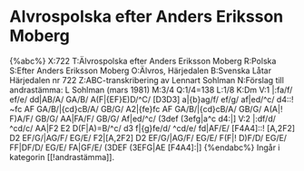 # Alvrospolska efter Anders Eriksson Moberg

{%abc%}
X:722
T:Älvrospolska efter Anders Eriksson Moberg
R:Polska
S:Efter Anders Eriksson Moberg
O:Älvros, Härjedalen
B:Svenska Låtar Härjedalen nr 722
Z:ABC-transkribering av Lennart Sohlman
N:Förslag till andrastämma: L Sohlman (mars 1981)
M:3/4
Q:1/4=138
L:1/8
K:Dm
V:1
|:fa/f/ ef/e/ dd|AB/A/ GA/B/ A(F|{EF}E)D/^C/ [D3D3] a|{b}ag/f/ ef/g/ af|ed/^c/ d4::!
~fc AF GA/B/|{cd}cB/A/ GB/G/ A2|{fe}fc AF GA/B/|{cd}cB/A/ GB/G/ A(A|!
F)A/F/ GB/G/ AA|FA/F/ GB/G/ Af|ed/^c/ (3def (3efg|a^c d4:|]
V:2
|:df/d/ ^cd/c/ AA|F2 E2 D(F|A)=B/^c/ d3 f|{g}fe/d/ ^cd/e/ fd|AF/E/ [F4A4]::!
[A,2F2] D2 EF/G/|AG/F/ EG/E/ F2|[A,2F2] D2 EF/G/|AG/F/ EG/E/ F(F|!
D)F/D/ EG/E/ FF|DF/D/ EG/E/ FA|GF/E/ (3DEF (3EFG|AE [F4A4]:|]
{%endabc%}
Ingår i kategorin [[!andrastämma]].

